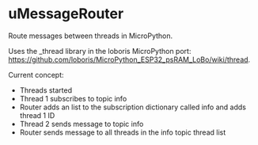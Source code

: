 # uMessageRouter
Route messages between threads in MicroPython.

Uses the _thread library in the loboris MicroPython port: https://github.com/loboris/MicroPython_ESP32_psRAM_LoBo/wiki/thread.

Current concept:
 - Threads started
 - Thread 1 subscribes to topic info
 - Router adds an list to the subscription dictionary called info and adds thread 1 ID
 - Thread 2 sends message to topic info
 - Router sends message to all threads in the info topic thread list

